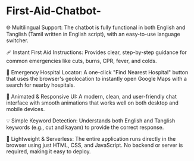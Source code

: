 # First-Aid-Chatbot-
🌐 Multilingual Support: The chatbot is fully functional in both English and Tanglish (Tamil written in English script), with an easy-to-use language switcher.

🩹 Instant First Aid Instructions: Provides clear, step-by-step guidance for common emergencies like cuts, burns, CPR, fever, and colds.

🏥 Emergency Hospital Locator: A one-click "Find Nearest Hospital" button that uses the browser's geolocation to instantly open Google Maps with a search for nearby hospitals.

💬 Animated & Responsive UI: A modern, clean, and user-friendly chat interface with smooth animations that works well on both desktop and mobile devices.

💡 Simple Keyword Detection: Understands both English and Tanglish keywords (e.g., cut and kayam) to provide the correct response.

🚀 Lightweight & Serverless: The entire application runs directly in the browser using just HTML, CSS, and JavaScript. No backend or server is required, making it easy to deploy.
